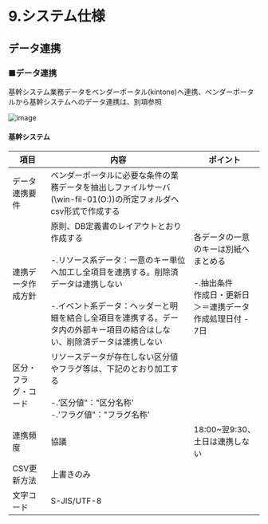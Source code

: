 # 9.システム仕様

## データ連携 

### ■データ連携

基幹システム業務データをベンダーポータル(kintone)へ連携、ベンダーポータルから基幹システムへのデータ連携は、別項参照

![image](https://github.com/ShopChannelIT/Vendor-Portal/assets/88366591/6b1c0375-7fde-478c-a0d7-58f61d7a4c2d)

#### 基幹システム
| 項目 | 内容 | ポイント |
| - | - | - |
| データ連携要件 | ベンダーポータルに必要な条件の業務データを抽出しファイルサーバ(\\win-fil-01(O:))の所定フォルダへcsv形式で作成する |  |
| 連携データ作成方針 | 原則、DB定義書のレイアウトとおり作成する<br><br>-.リソース系データ：一意のキー単位へ加工し全項目を連携する。削除済データは連携しない<br><br>-.イベント系データ：ヘッダーと明細を結合し全項目を連携する。データ内の外部キー項目の結合はしない、削除済データは連携しない<br> | 各データの一意のキーは別紙へまとめる<br><br>-.抽出条件<br>作成日・更新日＞＝連携データ作成処理日付 - 7日 |
| 区分・フラグ・コード | リソースデータが存在しない区分値やフラグ等は、下記のとおり加工する<br><br>-.’区分値"："区分名称’<br>-.’フラグ値"："フラグ名称’ |  |
| 連携頻度 | 協議 | 18:00~翌9:30、土日は連携しない |
| CSV更新方法 | 上書きのみ |  |
| 文字コード | S-JIS/UTF-8 |  |
